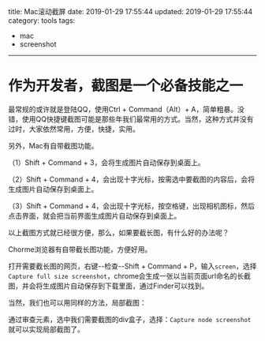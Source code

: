 title: Mac滚动截屏 
date: 2019-01-29 17:55:44
updated: 2019-01-29 17:55:44
category: tools
tags:
  - mac
  - screenshot
---
# 作为开发者，截图是一个必备技能之一 
<!-- more -->
最常规的或许就是登陆QQ，使用Ctrl + Command（Alt）+ A，简单粗暴。没错，使用QQ快捷键截图可能是那些年我们最常用的方式。当然，这种方式并没有过时，大家依然常用，方便，快捷，实用。



另外，Mac有自带截图功能。

（1）Shift + Command + 3，会将生成图片自动保存到桌面上。

（2）Shift + Command + 4，会出现十字光标，按需选中要截图的内容后，会将生成图片自动保存到桌面上。

（3）Shift + Command + 4，会出现十字光标，按空格键，出现相机图标，然后点击界面，就会把当前界面生成图片自动保存到桌面上。



以上截图方式就已经很方便，那么，如果要截长图，有什么好的办法呢？

Chorme浏览器有自带截长图功能，方便好用。

打开需要截长图的网页，右键--检查--Shift + Command + P，输入`screen`，选择`Capture full size screenshot`，chrome会生成一张以当前页面url命名的长截图，并会将生成图片自动保存到下载里面，通过Finder可以找到。

当然，我们也可以用同样的方法，局部截图：

通过审查元素，选中我们需要截图的div盒子，选择：`Capture node screenshot`就可以实现局部截图了。


